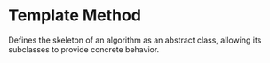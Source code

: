# Template Method
Defines the skeleton of an algorithm as an abstract class, allowing its subclasses to provide concrete behavior.

